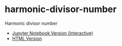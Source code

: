 # harmonic-divisor-number

Harmonic divisor number
- [Jupyter Notebook Version (Interactive)](https://github.com/easai/harmonic-divisor-number/blob/main/harmonic-mean.ipynb)
- [HTML Version](https://easai.github.io/harmonic-divisor-number/harmonic-mean.html)
